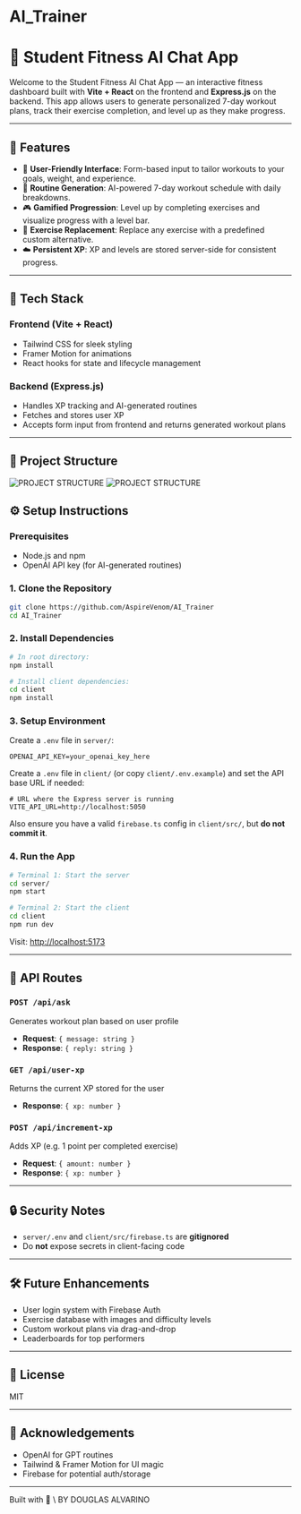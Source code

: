 # AI_Trainer

# 🧠 Student Fitness AI Chat App

Welcome to the Student Fitness AI Chat App — an interactive fitness dashboard built with **Vite + React** on the frontend and **Express.js** on the backend. This app allows users to generate personalized 7-day workout plans, track their exercise completion, and level up as they make progress.

---

## 🚀 Features

- 🔐 **User-Friendly Interface**: Form-based input to tailor workouts to your goals, weight, and experience.
- 📅 **Routine Generation**: AI-powered 7-day workout schedule with daily breakdowns.
- 🎮 **Gamified Progression**: Level up by completing exercises and visualize progress with a level bar.
- 🔁 **Exercise Replacement**: Replace any exercise with a predefined custom alternative.
- ☁️ **Persistent XP**: XP and levels are stored server-side for consistent progress.

---

## 🧩 Tech Stack

### Frontend (Vite + React)

- Tailwind CSS for sleek styling
- Framer Motion for animations
- React hooks for state and lifecycle management

### Backend (Express.js)

- Handles XP tracking and AI-generated routines
- Fetches and stores user XP
- Accepts form input from frontend and returns generated workout plans

---

## 📁 Project Structure

![PROJECT STRUCTURE](/docs/file_strct1.png)
![PROJECT STRUCTURE](/docs/file_strct2.png)

## ⚙️ Setup Instructions

### Prerequisites

- Node.js and npm
- OpenAI API key (for AI-generated routines)

### 1. Clone the Repository

```bash
git clone https://github.com/AspireVenom/AI_Trainer
cd AI_Trainer
```

### 2. Install Dependencies

```bash
# In root directory:
npm install

# Install client dependencies:
cd client
npm install
```

### 3. Setup Environment

Create a `.env` file in `server/`:

```env
OPENAI_API_KEY=your_openai_key_here
```

Create a `.env` file in `client/` (or copy `client/.env.example`) and set the API base URL if needed:

```env
# URL where the Express server is running
VITE_API_URL=http://localhost:5050
```

Also ensure you have a valid `firebase.ts` config in `client/src/`, but **do not commit it**.

### 4. Run the App

```bash
# Terminal 1: Start the server
cd server/
npm start

# Terminal 2: Start the client
cd client
npm run dev
```

Visit: [http://localhost:5173](http://localhost:5173)

---

## 🧪 API Routes

### `POST /api/ask`

Generates workout plan based on user profile

- **Request**: `{ message: string }`
- **Response**: `{ reply: string }`

### `GET /api/user-xp`

Returns the current XP stored for the user

- **Response**: `{ xp: number }`

### `POST /api/increment-xp`

Adds XP (e.g. 1 point per completed exercise)

- **Request**: `{ amount: number }`
- **Response**: `{ xp: number }`

---

## 🔒 Security Notes

- `server/.env` and `client/src/firebase.ts` are **gitignored**
- Do **not** expose secrets in client-facing code

---

## 🛠️ Future Enhancements

- User login system with Firebase Auth
- Exercise database with images and difficulty levels
- Custom workout plans via drag-and-drop
- Leaderboards for top performers

---

## 📄 License

MIT

---

## 🙌 Acknowledgements

- OpenAI for GPT routines
- Tailwind & Framer Motion for UI magic
- Firebase for potential auth/storage

---

Built with 💪 \ BY DOUGLAS ALVARINO
